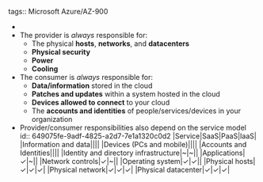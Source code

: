 tags:: Microsoft Azure/AZ-900

-
- The provider is *always* responsible for:
	- The physical **hosts**, **networks**, and **datacenters**
	- **Physical security**
	- **Power**
	- **Cooling**
- The consumer is *always* responsible for:
	- **Data/information** stored in the cloud
	- **Patches and updates** within a system hosted in the cloud
	- **Devices allowed to connect** to your cloud
	- The **accounts and identities** of people/services/devices in your organization
- Provider/consumer responsibilities also depend on the service model
  id:: 649075fe-9adf-4825-a2d7-7e1a1320c0d2
  |Service|SaaS|PaaS|IaaS|
  |Information and data||||
  |Devices (PCs and mobile)||||
  |Accounts and Identities||||
  |Identity and directory infrastructure|~|~||
  |Applications|✓|~||
  |Network controls|✓|~||
  |Operating system|✓|✓||
  |Physical hosts|✓|✓|✓|
  |Physical network|✓|✓|✓|
  |Physical datacenter|✓|✓|✓|